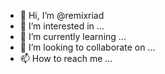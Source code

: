 - 👋 Hi, I’m @remixriad
- 👀 I’m interested in ...
- 🌱 I’m currently learning ...
- 💞️ I’m looking to collaborate on ...
- 📫 How to reach me ...

<!---
remixriad/remixriad is a ✨ special ✨ repository because its `README.md` (this file) appears on your GitHub profile.
You can click the Preview link to take a look at your changes.
--->
